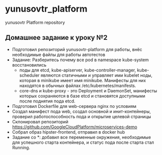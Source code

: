 # yunusovtr_platform
yunusovtr Platform repository

## Домашнее задание к уроку №2

- Подготовил репозиторий yunusovtr-platform для работы, внёс необходимые файлы для работы автотестов
- Задание: Разберитесь почему все pod в namespace kube-system восстановились
  - поды для etcd, kube-apiserver, kube-controller-manager, kube-scheduler являются статичными и управляет ими kubelet ноды, которая в minikube имеет имя minikube. Манифесты для них находятся в обычных файлах /etc/kubernetes/manifests.
  - core-dns и kube-proxy - это Deployment и DaemonSet, манифесты которых сохраняются в базе etcd и становятся доступными после поднятия пода etcd.
- Подготовил Dockerfile для web-сервера nginx по условиям
- Создал манифест пода web, создал основной и инит-контейнеры, проверил работоспособность пода и открытие целевой страницы
- Склонировал репозиторий https://github.com/GoogleCloudPlatform/microservices-demo
- Собрал образ hipster-frontend, отправил в docker hub
- Задание со *: добавил все переменные окружения, необходимые для успешного старта контейнера, и статус пода после старта стал Running.
